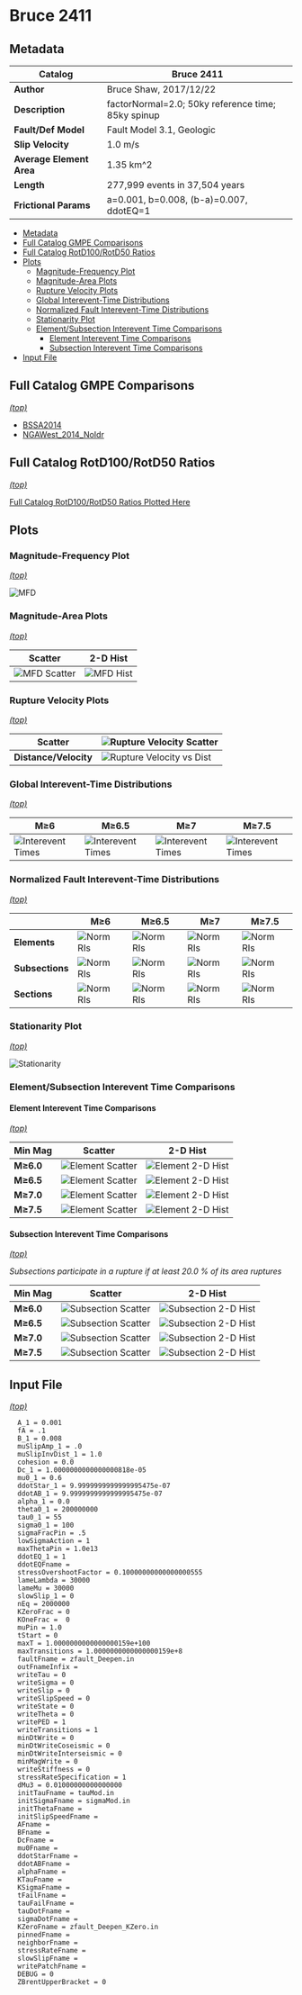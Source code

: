 # Bruce 2411
## Metadata
| **Catalog** | Bruce 2411 |
|-----|-----|
| **Author** | Bruce Shaw, 2017/12/22 |
| **Description** | factorNormal=2.0;  50ky reference time; 85ky spinup |
| **Fault/Def Model** | Fault Model 3.1, Geologic |
| **Slip Velocity** | 1.0 m/s |
| **Average Element Area** | 1.35 km^2 |
| **Length** | 277,999 events in 37,504 years |
| **Frictional Params** | a=0.001, b=0.008, (b-a)=0.007, ddotEQ=1 |

* [Metadata](#metadata)
* [Full Catalog GMPE Comparisons](#full-catalog-gmpe-comparisons)
* [Full Catalog RotD100/RotD50 Ratios](#full-catalog-rotd100rotd50-ratios)
* [Plots](#plots)
  * [Magnitude-Frequency Plot](#magnitude-frequency-plot)
  * [Magnitude-Area Plots](#magnitude-area-plots)
  * [Rupture Velocity Plots](#rupture-velocity-plots)
  * [Global Interevent-Time Distributions](#global-interevent-time-distributions)
  * [Normalized Fault Interevent-Time Distributions](#normalized-fault-interevent-time-distributions)
  * [Stationarity Plot](#stationarity-plot)
  * [Element/Subsection Interevent Time Comparisons](#elementsubsection-interevent-time-comparisons)
    * [Element Interevent Time Comparisons](#element-interevent-time-comparisons)
    * [Subsection Interevent Time Comparisons](#subsection-interevent-time-comparisons)
* [Input File](#input-file)

## Full Catalog GMPE Comparisons
*[(top)](#bruce-2411)*

* [BSSA2014](gmpe_bbp_comparisons_BSSA2014/)
* [NGAWest_2014_NoIdr](gmpe_bbp_comparisons_NGAWest_2014_NoIdr/)

## Full Catalog RotD100/RotD50 Ratios
*[(top)](#bruce-2411)*

[Full Catalog RotD100/RotD50 Ratios Plotted Here](catalog_rotd_ratio_comparisons/)

## Plots
### Magnitude-Frequency Plot
*[(top)](#bruce-2411)*

![MFD](resources/mfd.png)
### Magnitude-Area Plots
*[(top)](#bruce-2411)*

| Scatter | 2-D Hist |
|-----|-----|
| ![MFD Scatter](resources/mag_area.png) | ![MFD Hist](resources/mag_area_hist2D.png) |
### Rupture Velocity Plots
*[(top)](#bruce-2411)*

| **Scatter** | ![Rupture Velocity Scatter](resources/rupture_velocity_scatter.png) |
|-----|-----|
| **Distance/Velocity** | ![Rupture Velocity vs Dist](resources/rupture_velocity_vs_dist.png) |
### Global Interevent-Time Distributions
*[(top)](#bruce-2411)*

| **M≥6** | **M≥6.5** | **M≥7** | **M≥7.5** |
|-----|-----|-----|-----|
| ![Interevent Times](resources/interevent_times_m6.png) | ![Interevent Times](resources/interevent_times_m6.5.png) | ![Interevent Times](resources/interevent_times_m7.png) | ![Interevent Times](resources/interevent_times_m7.5.png) |
### Normalized Fault Interevent-Time Distributions
*[(top)](#bruce-2411)*

|  | **M≥6** | **M≥6.5** | **M≥7** | **M≥7.5** |
|-----|-----|-----|-----|-----|
| **Elements** | ![Norm RIs](resources/norm_ri_elem_m6.png) | ![Norm RIs](resources/norm_ri_elem_m6.5.png) | ![Norm RIs](resources/norm_ri_elem_m7.png) | ![Norm RIs](resources/norm_ri_elem_m7.5.png) |
| **Subsections** | ![Norm RIs](resources/norm_ri_subsect_m6.png) | ![Norm RIs](resources/norm_ri_subsect_m6.5.png) | ![Norm RIs](resources/norm_ri_subsect_m7.png) | ![Norm RIs](resources/norm_ri_subsect_m7.5.png) |
| **Sections** | ![Norm RIs](resources/norm_ri_parent_m6.png) | ![Norm RIs](resources/norm_ri_parent_m6.5.png) | ![Norm RIs](resources/norm_ri_parent_m7.png) | ![Norm RIs](resources/norm_ri_parent_m7.5.png) |
### Stationarity Plot
*[(top)](#bruce-2411)*

![Stationarity](resources/stationarity.png)
### Element/Subsection Interevent Time Comparisons

#### Element Interevent Time Comparisons
*[(top)](#bruce-2411)*

| Min Mag | Scatter | 2-D Hist |
|-----|-----|-----|
| **M≥6.0** | ![Element Scatter](resources/interevent_elements_m6_scatter.png) | ![Element 2-D Hist](resources/interevent_elements_m6_hist2D.png) |
| **M≥6.5** | ![Element Scatter](resources/interevent_elements_m6.5_scatter.png) | ![Element 2-D Hist](resources/interevent_elements_m6.5_hist2D.png) |
| **M≥7.0** | ![Element Scatter](resources/interevent_elements_m7_scatter.png) | ![Element 2-D Hist](resources/interevent_elements_m7_hist2D.png) |
| **M≥7.5** | ![Element Scatter](resources/interevent_elements_m7.5_scatter.png) | ![Element 2-D Hist](resources/interevent_elements_m7.5_hist2D.png) |

#### Subsection Interevent Time Comparisons
*[(top)](#bruce-2411)*

*Subsections participate in a rupture if at least 20.0 % of its area ruptures*

| Min Mag | Scatter | 2-D Hist |
|-----|-----|-----|
| **M≥6.0** | ![Subsection Scatter](resources/interevent_sub_sects_m6_scatter.png) | ![Subsection 2-D Hist](resources/interevent_sub_sects_m6_hist2D.png) |
| **M≥6.5** | ![Subsection Scatter](resources/interevent_sub_sects_m6.5_scatter.png) | ![Subsection 2-D Hist](resources/interevent_sub_sects_m6.5_hist2D.png) |
| **M≥7.0** | ![Subsection Scatter](resources/interevent_sub_sects_m7_scatter.png) | ![Subsection 2-D Hist](resources/interevent_sub_sects_m7_hist2D.png) |
| **M≥7.5** | ![Subsection Scatter](resources/interevent_sub_sects_m7.5_scatter.png) | ![Subsection 2-D Hist](resources/interevent_sub_sects_m7.5_hist2D.png) |

## Input File
*[(top)](#bruce-2411)*

```
  A_1 = 0.001
  fA = .1
  B_1 = 0.008
  muSlipAmp_1 = .0
  muSlipInvDist_1 = 1.0
  cohesion = 0.0
  Dc_1 = 1.0000000000000000818e-05
  mu0_1 = 0.6
  ddotStar_1 = 9.9999999999999995475e-07
  ddotAB_1 = 9.9999999999999995475e-07
  alpha_1 = 0.0
  theta0_1 = 200000000
  tau0_1 = 55
  sigma0_1 = 100
  sigmaFracPin = .5
  lowSigmaAction = 1
  maxThetaPin = 1.0e13
  ddotEQ_1 = 1
  ddotEQFname = 
  stressOvershootFactor = 0.10000000000000000555
  lameLambda = 30000
  lameMu = 30000
  slowSlip_1 = 0
  nEq = 2000000
  KZeroFrac = 0
  KOneFrac =  0
  muPin = 1.0
  tStart = 0
  maxT = 1.0000000000000000159e+100
  maxTransitions = 1.0000000000000000159e+8
  faultFname = zfault_Deepen.in
  outFnameInfix = 
  writeTau = 0
  writeSigma = 0
  writeSlip = 0
  writeSlipSpeed = 0
  writeState = 0
  writeTheta = 0
  writePED = 1
  writeTransitions = 1
  minDtWrite = 0
  minDtWriteCoseismic = 0
  minDtWriteInterseismic = 0
  minMagWrite = 0
  writeStiffness = 0
  stressRateSpecification = 1
  dMu3 = 0.01000000000000000
  initTauFname = tauMod.in
  initSigmaFname = sigmaMod.in
  initThetaFname = 
  initSlipSpeedFname = 
  AFname = 
  BFname =  
  DcFname = 
  mu0Fname = 
  ddotStarFname = 
  ddotABFname = 
  alphaFname = 
  KTauFname = 
  KSigmaFname = 
  tFailFname = 
  tauFailFname = 
  tauDotFname =
  sigmaDotFname = 
  KZeroFname = zfault_Deepen_KZero.in
  pinnedFname =  
  neighborFname = 
  stressRateFname =  
  slowSlipFname = 
  writePatchFname = 
  DEBUG = 0
  ZBrentUpperBracket = 0
```
